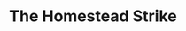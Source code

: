 ---
layout: post
title: "The Homestead Strike"
description: "Exploration of what broke the CFL"
thumb_image: "documentation/sample-image.jpg"
tags: [history, web]
---